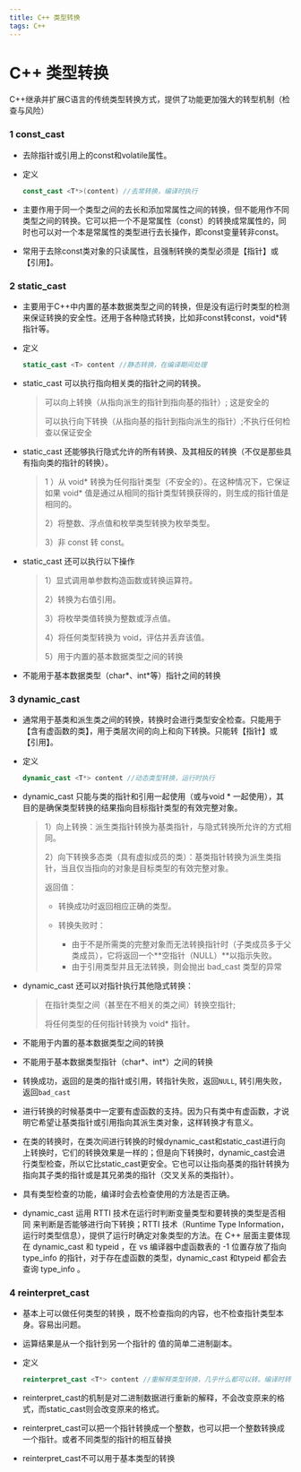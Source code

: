 ```yaml
---
title: C++ 类型转换
tags: C++
---
```


<!--more-->

# C++ 类型转换

C++继承并扩展C语言的传统类型转换方式，提供了功能更加强大的转型机制（检查与风险）

### 1 const_cast
+ 去除指针或引用上的const和volatile属性。

+ 定义
    ```cpp
    const_cast <T*>(content) //去常转换，编译时执行
    ```

+ 主要作用于同一个类型之间的去长和添加常属性之间的转换，但不能用作不同类型之间的转换。它可以把一个不是常属性（const）的转换成常属性的，同时也可以对一个本是常属性的类型进行去长操作，即const变量转非const。

+ 常用于去除const类对象的只读属性，且强制转换的类型必须是【指针】或【引用】。

### 2  static_cast
+ 主要用于C++中内置的基本数据类型之间的转换，但是没有运行时类型的检测来保证转换的安全性。还用于各种隐式转换，比如非const转const，void*转指针等。

+ 定义
    ```cpp
    static_cast <T> content //静态转换，在编译期间处理
    ```

+ static_cast 可以执行指向相关类的指针之间的转换。
    > 可以向上转换（从指向派生的指针到指向基的指针）; 这是安全的
    > 
    > 可以执行向下转换（从指向基的指针到指向派生的指针）;不执行任何检查以保证安全

+ static_cast 还能够执行隐式允许的所有转换、及其相反的转换（不仅是那些具有指向类的指针的转换）。
    > 1 ）从 void* 转换为任何指针类型（不安全的）。在这种情况下，它保证如果 void* 值是通过从相同的指针类型转换获得的，则生成的指针值是相同的。
    > 
    > 2）将整数、浮点值和枚举类型转换为枚举类型。
    >
    > 3）非 const 转 const。

+ static_cast 还可以执行以下操作
    > 1）显式调用单参数构造函数或转换运算符。
    >
    > 2）转换为右值引用。
    >
    > 3）将枚举类值转换为整数或浮点值。
    >
    > 4）将任何类型转换为 void，评估并丢弃该值。
    >
    > 5）用于内置的基本数据类型之间的转换

+ 不能用于基本数据类型（char*、int*等）指针之间的转换

### 3 dynamic_cast

+ 通常用于基类和派生类之间的转换，转换时会进行类型安全检查。只能用于【含有虚函数的类】，用于类层次间的向上和向下转换。只能转【指针】或【引用】。

+ 定义

    ```cpp
    dynamic_cast <T*> content //动态类型转换，运行时执行
    ```

+ dynamic_cast 只能与类的指针和引用一起使用（或与void * 一起使用），其目的是确保类型转换的结果指向目标指针类型的有效完整对象。

    >1）向上转换：派生类指针转换为基类指针，与隐式转换所允许的方式相同。 
    >
    > 2）向下转换多态类（具有虚拟成员的类）：基类指针转换为派生类指针，当且仅当指向的对象是目标类型的有效完整对象。
    >
    > 返回值：
    > 
    > + 转换成功时返回相应正确的类型。
    > + 转换失败时：
    >  
    >   + 由于不是所需类的完整对象而无法转换指针时（子类成员多于父类成员），它将返回一个**空指针（NULL）**以指示失败。
    >   + 由于引用类型并且无法转换，则会抛出 bad_cast 类型的异常
    >
    >

+ dynamic_cast 还可以对指针执行其他隐式转换：

    > 在指针类型之间（甚至在不相关的类之间）转换空指针;
    > 
    > 将任何类型的任何指针转换为 void* 指针。

+ 不能用于内置的基本数据类型之间的转换

+ 不能用于基本数据类型指针（char*、int*）之间的转换

+ 转换成功，返回的是类的指针或引用，转指针失败，返回`NULL`, 转引用失败，返回`bad_cast`

+ 进行转换的时候基类中一定要有虚函数的支持。因为只有类中有虚函数，才说明它希望让基类指针或引用指向其派生类对象，这样转换才有意义。

+ 在类的转换时，在类次间进行转换的时候dynamic_cast和static_cast进行向上转换时，它们的转换效果是一样的；但是向下转换时，dynamic_cast会进行类型检查，所以它比static_cast更安全。它也可以让指向基类的指针转换为指向其子类的指针或是其兄弟类的指针（交叉关系的类指针）。

+ 具有类型检查的功能，编译时会去检查使用的方法是否正确。

+ dynamic_cast 运用 RTTI 技术在运行时判断变量类型和要转换的类型是否相同 来判断是否能够进行向下转换；RTTI 技术（Runtime Type Information，运行时类型信息），提供了运行时确定对象类型的方法。在 C++ 层面主要体现在 dynamic_cast 和 typeid ，在 vs 编译器中虚函数表的 -1 位置存放了指向 type_info 的指针，对于存在虚函数的类型，dynamic_cast 和typeid 都会去查询 type_info 。

### 4 reinterpret_cast

+ 基本上可以做任何类型的转换 ，既不检查指向的内容，也不检查指针类型本身。容易出问题。

+ 运算结果是从一个指针到另一个指针的 值的简单二进制副本。

+ 定义

    ```cpp
    reinterpret_cast <T*> content //重解释类型转换，几乎什么都可以转。编译时转换
    ```

+ reinterpret_cast的机制是对二进制数据进行重新的解释，不会改变原来的格式，而static_cast则会改变原来的格式。

+ reinterpret_cast可以把一个指针转换成一个整数，也可以把一个整数转换成一个指针。或者不同类型的指针的相互替换

+ reinterpret_cast不可以用于基本类型的转换
